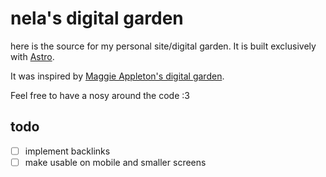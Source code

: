 # nela's digital garden

here is the source for my personal site/digital garden. It is
built exclusively with [Astro](https://astro.build/).

It was inspired by [Maggie Appleton's digital garden](https://maggieappleton.com/).

Feel free to have a nosy around the code :3

## todo

- [ ] implement backlinks
- [ ] make usable on mobile and smaller screens
